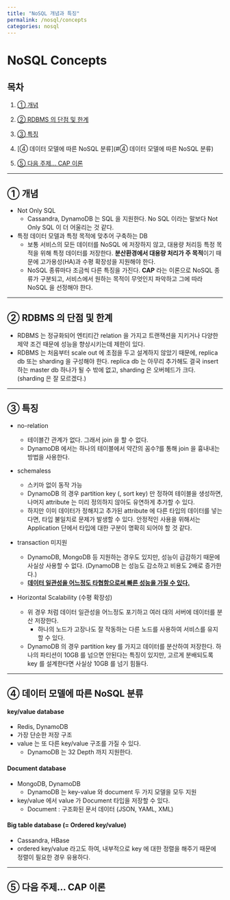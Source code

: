 ```yaml
---
title: "NoSQL 개념과 특징"
permalink: /nosql/concepts
categories: nosql
---
```


# NoSQL Concepts

## 목차

1. [① 개념](#①-개념)

2. [② RDBMS 의 단점 및 한계](#②-RDBMS-의-단점-및-한계)

3. [③ 특징](#③-특징)

4. [④ 데이터 모델에 따른 NoSQL 분류](#④ 데이터 모델에 따른 NoSQL 분류)

5. [⑤ 다음 주제... CAP 이론](https://choe061.github.io/nosql/CAP)

---

## ① 개념

* Not Only SQL
  * Cassandra, DynamoDB 는 SQL 을 지원한다. No SQL 이라는 말보다 Not Only SQL 이 더 어울리는 것 같다.
* 특정 데이터 모델과 특정 목적에 맞추어 구축하는 DB
  * 보통 서비스의 모든 데이터를 NoSQL 에 저장하지 않고, 대용량 처리등 특정 목적을 위해 특정 데이터를 저장한다. **분산환경에서 대용량 처리가 주 목적**이기 때문에 고가용성(HA)과 수평 확장성을 지원해야 한다.
  * NoSQL 종류마다 조금씩 다른 특징을 가진다. **CAP** 라는 이론으로 NoSQL 종류가 구분되고, 서비스에서 원하는 목적이 무엇인지 파악하고 그에 따라 NoSQL 을 선정해야 한다.

---

## ② RDBMS 의 단점 및 한계

* RDBMS 는 정규화되어 엔티티간 relation 을 가지고 트랜잭션을 지키거나 다양한 제약 조건 때문에 성능을 향상시키는데 제한이 있다.
* RDBMS 는 처음부터 scale out 에 초점을 두고 설계하지 않았기 때문에, replica db 또는 sharding 을 구성해야 한다. replica db 는 아무리 추가해도 결국 insert 하는 master db 하나가 될 수 밖에 없고, sharding 은 오버헤드가 크다. (sharding 은 잘 모르겠다.)

---

## ③ 특징

* no-relation
  * 테이블간 관계가 없다. 그래서 join 을 할 수 없다.
  * DynamoDB 에서는 하나의 테이블에서 약간의 꼼수?를 통해 join 을 흉내내는 방법을 사용한다.
* schemaless
  * 스키마 없이 동작 가능
  * DynamoDB 의 경우 partition key (, sort key) 만 정하여 테이블을 생성하면, 나머지 attribute 는 미리 정의하지 않아도 유연하게 추가할 수 있다.
  * 하지만 이미 데이터가 정해지고 추가된 attribute 에 다른 타입의 데이터를 넣는다면, 타입 불일치로 문제가 발생할 수 있다. 안정적인 사용을 위해서는 Application 단에서 타입에 대한 구분이 명확히 되어야 할 것 같다.

* transaction 미지원
  * DynamoDB, MongoDB 등 지원하는 경우도 있지만, 성능이 급감하기 때문에 사실상 사용할 수 없다. (DynamoDB 는 성능도 감소하고 비용도 2배로 증가한다.)
  * **<u>데이터 일관성을 어느정도 타협함으로써 빠른 성능을 가질 수 있다.</u>**
* Horizontal Scalability (수평 확장성)
  * 위 경우 처럼 데이터 일관성을 어느정도 포기하고 여러 대의 서버에 데이터를 분산 저장한다.
    * 하나의 노드가 고장나도 잘 작동하는 다른 노드를 사용하여 서비스를 유지할 수 있다.
  * DynamoDB 의 경우 partition key 를 가지고 데이터를 분산하여 저장한다. 하나의 파티션이 10GB 를 넘으면 안된다는 특징이 있지만, 고르게 분배되도록 key 를 설계한다면 사실상 10GB 를 넘기 힘들다.

---

## ④ 데이터 모델에 따른 NoSQL 분류

#### key/value database

* Redis, DynamoDB
* 가장 단순한 저장 구조
* value 는 또 다른 key/value 구조를 가질 수 있다.
  * DynamoDB 는 32 Depth 까지 지원한다.

#### Document database

* MongoDB, DynamoDB
  * DynamoDB 는 key-value 와 document 두 가지 모델을 모두 지원
* key/value 에서 value 가 Document 타입을 저장할 수 있다.
  * Document : 구조화된 문서 데이터 (JSON, YAML, XML)

#### Big table database (= Ordered key/value)

* Cassandra, HBase
* ordered key/value 라고도 하여, 내부적으로 key 에 대한 정렬을 해주기 때문에 정렬이 필요한 경우 유용하다.

---

## ⑤ 다음 주제... CAP 이론

